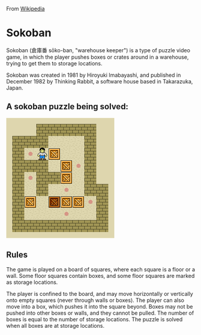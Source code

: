 From [Wikipedia](https://en.wikipedia.org/wiki/Sokoban)

# Sokoban

Sokoban (倉庫番 sōko-ban, "warehouse keeper") is a type of 
puzzle video game, in which the player pushes boxes or crates 
around in a warehouse, trying to get them to storage locations.

Sokoban was created in 1981 by Hiroyuki Imabayashi, and 
published in December 1982 by Thinking Rabbit, a software 
house based in Takarazuka, Japan.

## A sokoban puzzle being solved:

![](Sokoban_ani.gif)

## Rules
The game is played on a board of squares, where each square is a 
floor or a wall. Some floor squares contain boxes, and some 
floor squares are marked as storage locations.

The player is confined to the board, and may move horizontally or 
vertically onto empty squares (never through walls or boxes). 
The player can also move into a box, which pushes it into the 
square beyond. Boxes may not be pushed into other boxes or walls, 
and they cannot be pulled. The number of boxes is equal to the 
number of storage locations. The puzzle is solved when all boxes 
are at storage locations.
